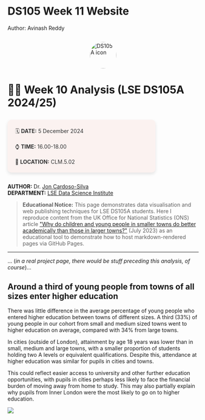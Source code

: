 # DS105 Week 11 Website

Author: Avinash Reddy

<img src="DS105A_person_icon.jpeg" alt="DS105A icon" style="display: block; margin: 2em auto; object-fit: cover; width:5em; height:5em; border-radius: 50%;">

# 🧑‍🏫 Week 10 Analysis (LSE DS105A 2024/25)

<div style="color: #333333; background-color:rgba(226, 106, 79, 0.075); border-radius: 10px; box-shadow: 0 4px 8px rgba(0, 0, 0, 0.1); padding: 20px; margin: 2em 0; max-width: 350px;">
🗓️ <strong>DATE:</strong> 5 December 2024<br><br>
⌚ <strong>TIME:</strong> 16.00-18.00<br><br>
📍 <strong>LOCATION:</strong> CLM.5.02
</div>

**AUTHOR:** Dr. [Jon Cardoso-Silva](https://jonjoncardoso.github.io)  
**DEPARTMENT:** [LSE Data Science Institute](https://lse.ac.uk/dsi)

> **Educational Notice:** This page demonstrates data visualisation and web publishing techniques for LSE DS105A students. Here I reproduce content from the UK Office for National Statistics (ONS) article ["Why do children and young people in smaller towns do better academically than those in larger towns?"](https://www.ons.gov.uk/peoplepopulationandcommunity/educationandchildcare/articles/whydochildrenandyoungpeopleinsmallertownsdobetteracademicallythanthoseinlargertowns/2023-07-25) (July 2023) as an educational tool to demonstrate how to host markdown-rendered pages via GitHub Pages.

---

... (_in a real project page, there would be stuff preceding this analysis, of course_)...

## Around a third of young people from towns of all sizes enter higher education

There was little difference in the average percentage of young people who entered higher education between towns of different sizes. A third (33%) of young people in our cohort from small and medium sized towns went to higher education on average, compared with 34% from large towns.

In cities (outside of London), attainment by age 18 years was lower than in small, medium and large towns, with a smaller proportion of students holding two A levels or equivalent qualifications. Despite this, attendance at higher education was similar for pupils in cities and towns.

This could reflect easier access to university and other further education opportunities, with pupils in cities perhaps less likely to face the financial burden of moving away from home to study. This may also partially explain why pupils from Inner London were the most likely to go on to higher education.

![](plot1_edu_attainment.svg)
